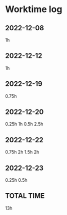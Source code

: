 # Worktime log

## 2022-12-08

1h

## 2022-12-12

1h

## 2022-12-19

0.75h

## 2022-12-20

0.25h
1h
0.5h
2.5h

## 2022-12-22

0.75h
2h
1.5h
2h

## 2022-12-23

0.25h
0.5h

## TOTAL TIME

13h
